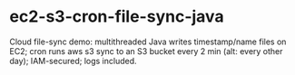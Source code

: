 # ec2-s3-cron-file-sync-java
Cloud file-sync demo: multithreaded Java writes timestamp/name files on EC2; cron runs aws s3 sync to an S3 bucket every 2 min (alt: every other day); IAM-secured; logs included.
